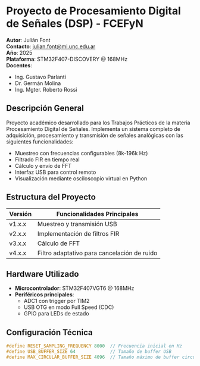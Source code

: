 # Proyecto de Procesamiento Digital de Señales (DSP) - FCEFyN

**Autor**: Julián Font  
**Contacto**: julian.font@mi.unc.edu.ar  
**Año**: 2025  
**Plataforma**: STM32F407-DISCOVERY @ 168MHz  
**Docentes**:  
- Ing. Gustavo Parlanti  
- Dr. Germán Molina  
- Ing. Mgter. Roberto Rossi  

## Descripción General
Proyecto académico desarrollado para los Trabajos Prácticos de la materia Procesamiento Digital de Señales. Implementa un sistema completo de adquisición, procesamiento y transmisión de señales analógicas con las siguientes funcionalidades:

- Muestreo con frecuencias configurables (8k-196k Hz)
- Filtrado FIR en tiempo real
- Cálculo y envío de FFT
- Interfaz USB para control remoto
- Visualización mediante osciloscopio virtual en Python

## Estructura del Proyecto
| Versión | Funcionalidades Principales |
|---------|-----------------------------|
| v1.x.x  | Muestreo y transmisión USB |
| v2.x.x  | Implementación de filtros FIR |
| v3.x.x  | Cálculo de FFT |
| v4.x.x  | Filtro adaptativo para cancelación de ruido |

## Hardware Utilizado
- **Microcontrolador**: STM32F407VGT6 @ 168MHz
- **Periféricos principales**:
  - ADC1 con trigger por TIM2
  - USB OTG en modo Full Speed (CDC)
  - GPIO para LEDs de estado

## Configuración Técnica
```c
#define RESET_SAMPLING_FREQUENCY 8000  // Frecuencia inicial en Hz
#define USB_BUFFER_SIZE 64             // Tamaño de buffer USB
#define MAX_CIRCULAR_BUFFER_SIZE 4096  // Tamaño máximo de buffer circular